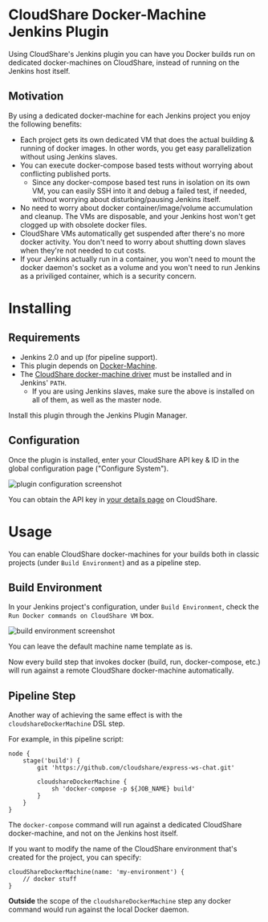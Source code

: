 # CloudShare Docker-Machine Jenkins Plugin

Using CloudShare's Jenkins plugin you can have you Docker builds run on dedicated docker-machines on CloudShare, instead of running on the Jenkins host itself.

## Motivation

By using a dedicated docker-machine for each Jenkins project you enjoy the following benefits:

- Each project gets its own dedicated VM that does the actual building & running of docker images. In other words, you get easy parallelization without using Jenkins slaves.
- You can execute docker-compose based tests without worrying about conflicting published ports.
    - Since any docker-compose based test runs in isolation on its own VM, you can easily SSH into it and debug a failed test, if needed, without worrying about disturbing/pausing Jenkins itself.
- No need to worry about docker container/image/volume accumulation and cleanup. The VMs are disposable, and your Jenkins host won't get clogged up with obsolete docker files.
- CloudShare VMs automatically get suspended after there's no more docker activity. You don't need to worry about shutting down slaves when they're not needed to cut costs.
- If your Jenkins actually run in a container, you won't need to mount the docker daemon's socket as a volume and you won't need to run Jenkins as a priviliged container, which is a security concern.

# Installing

## Requirements

- Jenkins 2.0 and up (for pipeline support).
- This plugin depends on [Docker-Machine](https://docs.docker.com/machine/install-machine/).
- The [CloudShare docker-machine driver](https://github.com/cloudshare/docker-machine-driver-cloudshare) must be installed and in Jenkins' `PATH`.
    - If you are using Jenkins slaves, make sure the above is installed on all of them, as well as the master node.

Install this plugin through the Jenkins Plugin Manager.

## Configuration

Once the plugin is installed, enter your CloudShare API key & ID in the global configuration page ("Configure System").

![plugin configuration screenshot](https://i.imgur.com/Wtr8Dow.png)

You can obtain the API key in [your details page](https://use.cloudshare.com/Ent/Vendor/UserDetails.aspx) on CloudShare.


# Usage

You can enable CloudShare docker-machines for your builds both in classic projects (under `Build Environment`) and as a pipeline step.

## Build Environment

In your Jenkins project's configuration, under `Build Environment`, check the `Run Docker commands on CloudShare VM` box.

![build environment screenshot](https://i.imgur.com/tLlBpDv.png)

You can leave the default machine name template as is.

Now every build step that invokes docker (build, run, docker-compose, etc.) will run against a remote CloudShare docker-machine automatically.

## Pipeline Step

Another way of achieving the same effect is with the `cloudshareDockerMachine` DSL step.

For example, in this pipeline script:

```
node {
    stage('build') {
        git 'https://github.com/cloudshare/express-ws-chat.git'

        cloudshareDockerMachine {
            sh 'docker-compose -p ${JOB_NAME} build'
        }
    }
}
```

The `docker-compose` command will run against a dedicated CloudShare docker-machine, and not on the Jenkins host itself.

If you want to modify the name of the CloudShare environment that's created for the project, you can specify:

```
cloudShareDockerMachine(name: 'my-environment') {
    // docker stuff
}
```

**Outside** the scope of the `cloudshareDockerMachine` step any docker command would run against the local Docker daemon.
